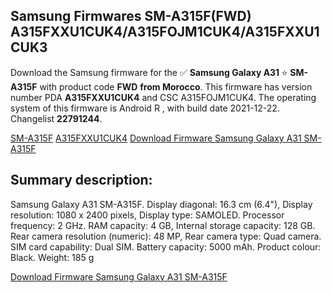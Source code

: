 <h2>Samsung Firmwares SM-A315F(FWD) A315FXXU1CUK4/A315FOJM1CUK4/A315FXXU1CUK3</h2>
Download the Samsung firmware for the ✅ <strong>Samsung Galaxy A31 </strong> ⭐ <strong>SM-A315F</strong> with product code <strong>FWD</strong> <strong> from Morocco</strong>. This firmware has version number PDA <strong>A315FXXU1CUK4</strong> and CSC A315FOJM1CUK4. The operating system of this firmware is Android R , with build date 2021-12-22. Changelist <strong>22791244</strong>.

[SM-A315F](https://samfirm.shop/samsung/model/SM-A315F)
[A315FXXU1CUK4](https://samfirm.shop/samsung/pda/A315FXXU1CUK4)
[Download Firmware Samsung Galaxy A31 SM-A315F](https://samfirm.shop/samsung/firmware/484798)
<h2>Summary description:</h2>
<p>Samsung Galaxy A31 SM-A315F. Display diagonal: 16.3 cm (6.4"), Display resolution: 1080 x 2400 pixels, Display type: SAMOLED. Processor frequency: 2 GHz. RAM capacity: 4 GB, Internal storage capacity: 128 GB. Rear camera resolution (numeric): 48 MP, Rear camera type: Quad camera. SIM card capability: Dual SIM. Battery capacity: 5000 mAh. Product colour: Black. Weight: 185 g</p>


[Download Firmware Samsung Galaxy A31 SM-A315F](https://samfirm.shop/samsung/firmware/484798)
